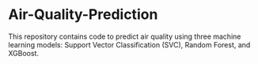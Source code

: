 # Air-Quality-Prediction

This repository contains code to predict air quality using three machine learning models: Support Vector Classification (SVC), Random Forest, and XGBoost.
